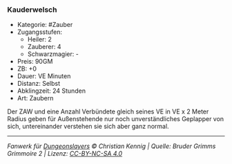 ### Kauderwelsch

- Kategorie: #Zauber
- Zugangsstufen:
  - Heiler: 2
  - Zauberer: 4
  - Schwarzmagier: -
- Preis: 90GM
- ZB: +0
- Dauer: VE Minuten
- Distanz: Selbst
- Abklingzeit: 24 Stunden
- Art: Zaubern



Der ZAW und eine Anzahl Verbündete gleich seines VE in VE x 2 Meter Radius geben für Außenstehende nur noch unverständliches Geplapper von sich, untereinander verstehen sie sich aber ganz normal.

---

_Fanwerk für [Dungeonslayers](https://www.dungeonslayers.net/) © Christian Kennig | Quelle: Bruder Grimms Grimmoire 2 | Lizenz: [CC-BY-NC-SA 4.0](https://creativecommons.org/licenses/by-nc-sa/4.0/deed.de)_
